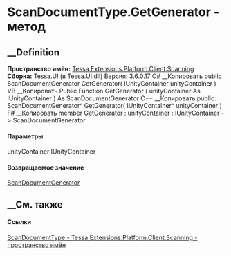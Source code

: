 # ScanDocumentType.GetGenerator - метод
##  __Definition
 **Пространство имён:**
[Tessa.Extensions.Platform.Client.Scanning](N_Tessa_Extensions_Platform_Client_Scanning.htm)  
 **Сборка:** Tessa.UI (в Tessa.UI.dll) Версия: 3.6.0.17
C# __Копировать
     public ScanDocumentGenerator GetGenerator(
    	IUnityContainer unityContainer
    )
VB __Копировать
     Public Function GetGenerator ( 
    	unityContainer As IUnityContainer
    ) As ScanDocumentGenerator
C++ __Копировать
     public:
    ScanDocumentGenerator^ GetGenerator(
    	IUnityContainer^ unityContainer
    )
F# __Копировать
     member GetGenerator : 
            unityContainer : IUnityContainer -> ScanDocumentGenerator 
#### Параметры
unityContainer IUnityContainer
#### Возвращаемое значение
[ScanDocumentGenerator](T_Tessa_Extensions_Platform_Client_Scanning_ScanDocumentGenerator.htm)
##  __См. также
#### Ссылки
[ScanDocumentType -
](T_Tessa_Extensions_Platform_Client_Scanning_ScanDocumentType.htm)
[Tessa.Extensions.Platform.Client.Scanning - пространство
имён](N_Tessa_Extensions_Platform_Client_Scanning.htm)
